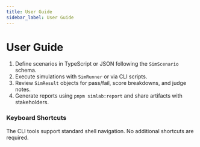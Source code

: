 ```yaml
---
title: User Guide
sidebar_label: User Guide
---
```


# User Guide

1. Define scenarios in TypeScript or JSON following the `SimScenario` schema.
2. Execute simulations with `SimRunner` or via CLI scripts.
3. Review `SimResult` objects for pass/fail, score breakdowns, and judge notes.
4. Generate reports using `pnpm simlab:report` and share artifacts with stakeholders.

### Keyboard Shortcuts
The CLI tools support standard shell navigation. No additional shortcuts are required.

